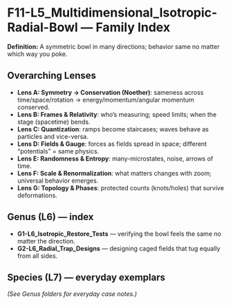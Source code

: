 # F11-L5_Multidimensional_Isotropic-Radial-Bowl — Family Index

**Definition:** A symmetric bowl in many directions; behavior same no matter which way you poke.

## Overarching Lenses

- **Lens A: Symmetry -> Conservation (Noether)**: sameness across time/space/rotation → energy/momentum/angular momentum conserved.
- **Lens B: Frames & Relativity**: who’s measuring; speed limits; when the stage (spacetime) bends.
- **Lens C: Quantization**: ramps become staircases; waves behave as particles and vice-versa.
- **Lens D: Fields & Gauge**: forces as fields spread in space; different “potentials” = same physics.
- **Lens E: Randomness & Entropy**: many-microstates, noise, arrows of time.
- **Lens F: Scale & Renormalization**: what matters changes with zoom; universal behavior emerges.
- **Lens G: Topology & Phases**: protected counts (knots/holes) that survive deformations.

## Genus (L6) — index
- **G1-L6_Isotropic_Restore_Tests** — verifying the bowl feels the same no matter the direction.
- **G2-L6_Radial_Trap_Designs** — designing caged fields that tug equally from all sides.

## Species (L7) — everyday exemplars
_(See Genus folders for everyday case notes.)_
